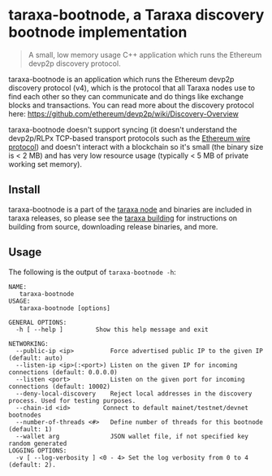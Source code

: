 # taraxa-bootnode, a Taraxa discovery bootnode implementation
> A small, low memory usage C++ application which runs the Ethereum devp2p discovery protocol.

taraxa-bootnode is an application which runs the Ethereum devp2p discovery protocol (v4), which is the protocol that all Taraxa nodes use to find each other so they can communicate and do things like exchange blocks and transactions. You can read more about the discovery protocol here: https://github.com/ethereum/devp2p/wiki/Discovery-Overview

taraxa-bootnode doesn't support syncing (it doesn't understand the devp2p/RLPx TCP-based transport protocols such as the [Ethereum wire protocol](https://github.com/ethereum/wiki/wiki/Ethereum-Wire-Protocol)) and doesn't interact with a blockchain so it's small  (the binary size is < 2 MB) and has very low resource usage (typically < 5 MB of private working set memory).

## Install
taraxa-bootnode is a part of the [taraxa node](https://github.com/Taraxa-project/taraxa-node) and binaries are included in taraxa releases, so please see the [taraxa building](https://github.com/Taraxa-project/taraxa-node/blob/develop/doc/building.md) for instructions on building from source, downloading release binaries, and more.

## Usage
The following is the output of `taraxa-bootnode -h`:
```
NAME:
   taraxa-bootnode
USAGE:
   taraxa-bootnode [options]

GENERAL OPTIONS:
  -h [ --help ]         Show this help message and exit

NETWORKING:
  --public-ip <ip>          Force advertised public IP to the given IP (default: auto)
  --listen-ip <ip>(:<port>) Listen on the given IP for incoming connections (default: 0.0.0.0)
  --listen <port>           Listen on the given port for incoming connections (default: 10002)
  --deny-local-discovery    Reject local addresses in the discovery process. Used for testing purposes.
  --chain-id <id>         Connect to default mainet/testnet/devnet bootnodes
  --number-of-threads <#>   Define number of threads for this bootnode (default: 1)
  --wallet arg              JSON wallet file, if not specified key random generated
LOGGING OPTIONS:
  -v [ --log-verbosity ] <0 - 4> Set the log verbosity from 0 to 4 (default: 2).
  ```
